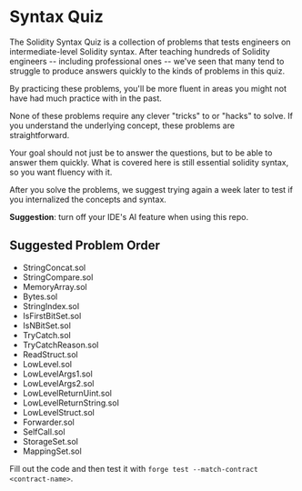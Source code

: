 # Syntax Quiz

The Solidity Syntax Quiz is a collection of problems that tests engineers on intermediate-level Solidity syntax. After teaching hundreds of Solidity engineers -- including professional ones -- we've seen that many tend to struggle to produce answers quickly to the kinds of problems in this quiz.

By practicing these problems, you'll be more fluent in areas you might not have had much practice with in the past.

None of these problems require any clever "tricks" to or "hacks" to solve. If you understand the underlying concept, these problems are straightforward.

Your goal should not just be to answer the questions, but to be able to answer them quickly. What is covered here is still essential solidity syntax, so you want fluency with it.

After you solve the problems, we suggest trying again a week later to test if you internalized the concepts and syntax.

**Suggestion**: turn off your IDE's AI feature when using this repo.

## Suggested Problem Order

- StringConcat.sol
- StringCompare.sol
- MemoryArray.sol
- Bytes.sol
- StringIndex.sol
- IsFirstBitSet.sol
- IsNBitSet.sol
- TryCatch.sol
- TryCatchReason.sol
- ReadStruct.sol
- LowLevel.sol
- LowLevelArgs1.sol
- LowLevelArgs2.sol
- LowLevelReturnUint.sol
- LowLevelReturnString.sol
- LowLevelStruct.sol
- Forwarder.sol
- SelfCall.sol
- StorageSet.sol
- MappingSet.sol

Fill out the code and then test it with `forge test --match-contract <contract-name>`.